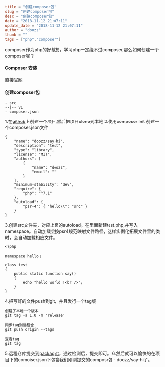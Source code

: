 ```toml
title = "创建composer包"
slug = "创建composer包"
desc = "创建composer包"
date = "2018-11-12 21:07:11"
update_date = "2018-11-12 21:07:11"
author = "doozz"
thumb = ""
tags = ["php","composer"]
```

composer作为php的好基友，学习php一定绕不过composer,那么如何创建一个composer呢？

#### Composer 安装

直接[官网](https://docs.phpcomposer.com/00-intro.html)

#### 创建composer包
```shell
- src
--|-- v1
- composer.json 
```

1.在[github](https://github.com/)上创建一个项目,然后把项目clone到本地
2.使用composer init 创建一个composer.json文件

```shell
{
    "name": "doozz/say-hi",
    "description": "test",
    "type": "library",
    "license": "MIT",
    "authors": [
        {
            "name": "doozz",
            "email": ""
        }
    ],
    "minimum-stability": "dev",
    "require": {
		"php": "^7.1"
    },
    "autoload": {
        "psr-4": { "hello\\": "src" }
    }
}
```

3.创建src文件夹，对应上面的autoload。在里面新建test.php,并写入namespace。自动加载会按psr4规范映射文件路径，这样实例化拓展文件里的类时，会自动加载相应文件。

```shell
<?php

namespace hello；

class test
{
    public static function say()
    {
        echo "hello world !<br />";
    }
}
```

4.把写好的文件push到git，并且发行一个tag版

```shell
创建了本地一个版本
git tag -a 1.0 -m 'release'

同步tag到远程仓
git push origin --tags

查看tag
git tag
```

5.远程仓库提交到[packagist](https://packagist.org/packages/submit)，通过检测后，提交即可。
6.然后就可以愉快的在项目下的comoiser.json下包含我们刚刚提交的composr包 - doozz/say-hi了。

